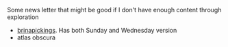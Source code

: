 Some news letter that might be good if I don't have enough content through exploration

- [brinapickings](https://mailchi.mp/brainpickings/janna-levin-rebecca-elson-anne-lamott-james-gleick). Has both Sunday and Wednesday version
- atlas obscura